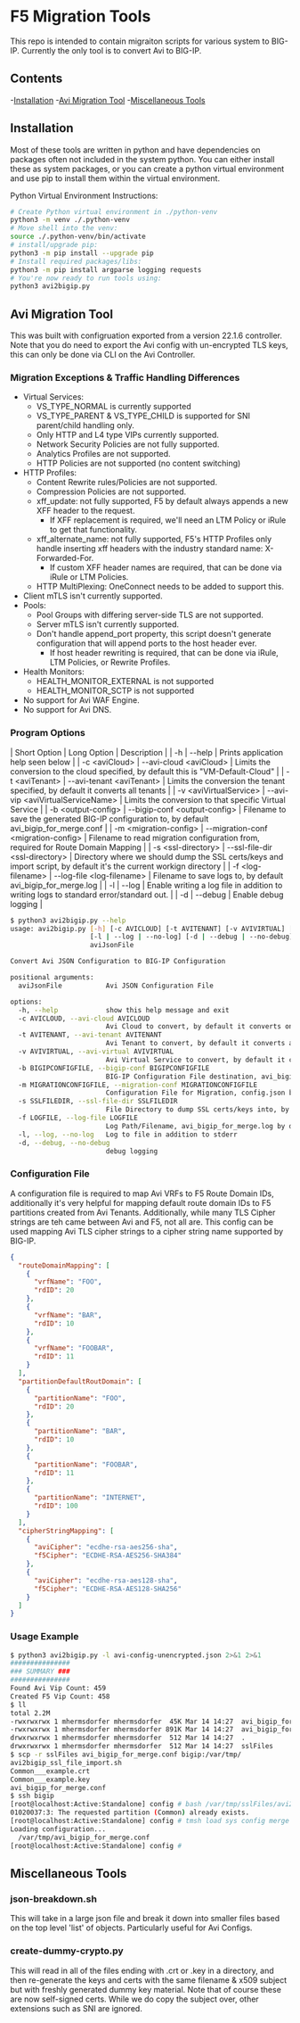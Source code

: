 # F5 Migration Tools

This repo is intended to contain migraiton scripts for various system to BIG-IP.  Currently the only tool is to convert Avi to BIG-IP.

## Contents

-[Installation](#installation)
-[Avi Migration Tool](#avi-migration-tool)
-[Miscellaneous Tools](#miscellaneous-tools)

## Installation

Most of these tools are written in python and have dependencies on packages often not included in the system python.  You can either install these as system packages, or you can create a python virtual environment and use pip to install them within the virtual environment.

Python Virtual Environment Instructions:

```bash
# Create Python virtual environment in ./python-venv
python3 -m venv ./.python-venv
# Move shell into the venv:
source ./.python-venv/bin/activate
# install/upgrade pip:
python3 -m pip install --upgrade pip
# Install required packages/libs:
python3 -m pip install argparse logging requests
# You're now ready to run tools using:
python3 avi2bigip.py
```

## Avi Migration Tool

This was built with configruation exported from a version 22.1.6 controller.  Note that you do need to export the Avi config with un-encrypted TLS keys, this can only be done via CLI on the Avi Controller.

### Migration Exceptions & Traffic Handling Differences

* Virtual Services:
  * VS_TYPE_NORMAL is currently supported
  * VS_TYPE_PARENT & VS_TYPE_CHILD is supported for SNI parent/child handling only.
  * Only HTTP and L4 type VIPs currently supported.
  * Network Security Policies are not fully supported.
  * Analytics Profiles are not supported.
  * HTTP Policies are not supported (no content switching)
* HTTP Profiles:
  * Content Rewrite rules/Policies are not supported.
  * Compression Policies are not supported.
  * xff_update: not fully supported, F5 by default always appends a new XFF header to the request.
    * If XFF replacement is required, we'll need an LTM Policy or iRule to get that functionality.
  * xff_alternate_name: not fully supported, F5's HTTP Profiles only handle inserting xff headers with the industry standard name: X-Forwarded-For.
    * If custom XFF header names are required, that can be done via iRule or LTM Policies.
  * HTTP MultiPlexing: OneConnect needs to be added to support this.
* Client mTLS isn't currently supported.
* Pools:
  * Pool Groups with differing server-side TLS are not supported.
  * Server mTLS isn't currently supported.
  * Don't handle append_port property, this script doesn't generate configuration that will append ports to the host header ever.
    * If host header rewriting is required, that can be done via iRule, LTM Policies, or Rewrite Profiles.
* Health Monitors:
  * HEALTH_MONITOR_EXTERNAL is not supported
  * HEALTH_MONITOR_SCTP is not supported
* No support for Avi WAF Engine.
* No support for Avi DNS.

### Program Options

| Short Option | Long Option | Description |
| -h | --help | Prints application help seen below |
| -c \<aviCloud> | --avi-cloud \<aviCloud> | Limits the conversion to the cloud specified, by default this is "VM-Default-Cloud" |
| -t \<aviTenant> | --avi-tenant \<aviTenant> | Limits the conversion the tenant specified, by default it converts all tenants |
| -v \<aviVirtualService> | --avi-vip \<aviVirtualServiceName> | Limits the conversion to that specific Virtual Service |
| -b \<output-config> | --bigip-conf \<output-config> | Filename to save the generated BIG-IP configuration to, by default avi_bigip_for_merge.conf |
| -m \<migration-config> | --migration-conf \<migration-config> | Filename to read migration configuration from, required for Route Domain Mapping |
| -s \<ssl-directory> | --ssl-file-dir \<ssl-directory> | Directory where we should dump the SSL certs/keys and import script, by default it's the current workign directory |
| -f \<log-filename> | --log-file \<log-filename> | Filename to save logs to, by default avi_bigip_for_merge.log |
| -l | --log | Enable writing a log file in addition to writing logs to standard error/standard out. |
| -d | --debug | Enable debug logging |

```bash
$ python3 avi2bigip.py --help
usage: avi2bigip.py [-h] [-c AVICLOUD] [-t AVITENANT] [-v AVIVIRTUAL] [-b BIGIPCONFIGFILE] [-m MIGRATIONCONFIGFILE] [-s SSLFILEDIR] [-f LOGFILE]
                    [-l | --log | --no-log] [-d | --debug | --no-debug]
                    aviJsonFile

Convert Avi JSON Configuration to BIG-IP Configuration

positional arguments:
  aviJsonFile           Avi JSON Configuration File

options:
  -h, --help            show this help message and exit
  -c AVICLOUD, --avi-cloud AVICLOUD
                        Avi Cloud to convert, by default it converts only the VM-Default-Cloud
  -t AVITENANT, --avi-tenant AVITENANT
                        Avi Tenant to convert, by default it converts all tenants
  -v AVIVIRTUAL, --avi-virtual AVIVIRTUAL
                        Avi Virtual Service to convert, by default it converts all Virtual Services
  -b BIGIPCONFIGFILE, --bigip-conf BIGIPCONFIGFILE
                        BIG-IP Configuration File destination, avi_bigip_for_merge.conf by default
  -m MIGRATIONCONFIGFILE, --migration-conf MIGRATIONCONFIGFILE
                        Configuration File for Migration, config.json by default
  -s SSLFILEDIR, --ssl-file-dir SSLFILEDIR
                        File Directory to dump SSL certs/keys into, by default it uses the current directory.
  -f LOGFILE, --log-file LOGFILE
                        Log Path/Filename, avi_bigip_for_merge.log by default
  -l, --log, --no-log   Log to file in addition to stderr
  -d, --debug, --no-debug
                        debug logging
```

### Configuration File

A configuration file is required to map Avi VRFs to F5 Route Domain IDs, additionally it's very helpful for mapping default route domain IDs to F5 partitions created from Avi Tenants.  Additionally, while many TLS Cipher strings are teh came between Avi and F5, not all are.  This config can be used mapping Avi TLS cipher strings to a cipher string name supported by BIG-IP.

```json
{
  "routeDomainMapping": [
    {
      "vrfName": "FOO",
      "rdID": 20
    },
    {
      "vrfName": "BAR",
      "rdID": 10
    },
    {
      "vrfName": "FOOBAR",
      "rdID": 11
    }
  ],
  "partitionDefaultRoutDomain": [
    {
      "partitionName": "FOO",
      "rdID": 20
    },
    {
      "partitionName": "BAR",
      "rdID": 10
    },
    {
      "partitionName": "FOOBAR",
      "rdID": 11
    },
    {
      "partitionName": "INTERNET",
      "rdID": 100
    }
  ],
  "cipherStringMapping": [
    {
      "aviCipher": "ecdhe-rsa-aes256-sha",
      "f5Cipher": "ECDHE-RSA-AES256-SHA384"
    },
    {
      "aviCipher": "ecdhe-rsa-aes128-sha",
      "f5Cipher": "ECDHE-RSA-AES128-SHA256"
    }
  ]
}

```

### Usage Example

```bash
$ python3 avi2bigip.py -l avi-config-unencrypted.json 2>&1 2>&1
###############
### SUMMARY ###
###############
Found Avi Vip Count: 459
Created F5 Vip Count: 458
$ ll
total 2.2M
-rwxrwxrwx 1 mhermsdorfer mhermsdorfer  45K Mar 14 14:27  avi_bigip_for_merge.log
-rwxrwxrwx 1 mhermsdorfer mhermsdorfer 891K Mar 14 14:27  avi_bigip_for_merge.conf
drwxrwxrwx 1 mhermsdorfer mhermsdorfer  512 Mar 14 14:27  .
drwxrwxrwx 1 mhermsdorfer mhermsdorfer  512 Mar 14 14:27  sslFiles
$ scp -r sslFiles avi_bigip_for_merge.conf bigip:/var/tmp/
avi2bigip_ssl_file_import.sh                                                                    100%   11KB 110.9KB/s   00:00
Common___example.crt                                                                            100% 2844    22.0KB/s   00:00
Common___example.key                                                                            100% 1704    14.5KB/s   00:00  
avi_bigip_for_merge.conf                                                                        100%  890KB   1.1MB/s   00:00   
$ ssh bigip
[root@localhost:Active:Standalone] config # bash /var/tmp/sslFiles/avi2bigip_ssl_file_import.sh
01020037:3: The requested partition (Common) already exists.
[root@localhost:Active:Standalone] config # tmsh load sys config merge file /var/tmp/avi_bigip_for_merge.conf
Loading configuration...
  /var/tmp/avi_bigip_for_merge.conf
[root@localhost:Active:Standalone] config #
```

## Miscellaneous Tools

### json-breakdown.sh

This will take in a large json file and break it down into smaller files based on the top level 'list' of objects.  Particularly useful for Avi Configs.

### create-dummy-crypto.py

This will read in all of the files ending with .crt or .key in a directory, and then re-generate the keys and certs with the same filename & x509 subject but with freshly generated dummy key material.  Note that of course these are now self-signed certs.  While we do copy the subject over, other extensions such as SNI are ignored.
